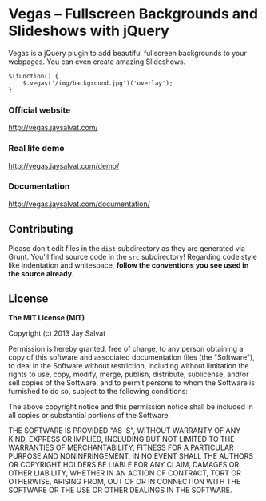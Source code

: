 Vegas – Fullscreen Backgrounds and Slideshows with jQuery
=========================================================

Vegas is a jQuery plugin to add beautiful fullscreen backgrounds to your webpages. You can even create amazing Slideshows.

    $(function() {
	    $.vegas('/img/background.jpg')('overlay');
	}

### Official website
http://vegas.jaysalvat.com/

### Real life demo
http://vegas.jaysalvat.com/demo/

### Documentation
http://vegas.jaysalvat.com/documentation/

Contributing
------------

Please don't edit files in the `dist` subdirectory as they are generated via Grunt. You'll find source code in the `src` subdirectory!
Regarding code style like indentation and whitespace, **follow the conventions you see used in the source already.**

License
-------

**The MIT License (MIT)**

Copyright (c) 2013 Jay Salvat

Permission is hereby granted, free of charge, to any person obtaining a copy
of this software and associated documentation files (the "Software"), to deal
in the Software without restriction, including without limitation the rights
to use, copy, modify, merge, publish, distribute, sublicense, and/or sell
copies of the Software, and to permit persons to whom the Software is
furnished to do so, subject to the following conditions:

The above copyright notice and this permission notice shall be included in
all copies or substantial portions of the Software.

THE SOFTWARE IS PROVIDED "AS IS", WITHOUT WARRANTY OF ANY KIND, EXPRESS OR
IMPLIED, INCLUDING BUT NOT LIMITED TO THE WARRANTIES OF MERCHANTABILITY,
FITNESS FOR A PARTICULAR PURPOSE AND NONINFRINGEMENT. IN NO EVENT SHALL THE
AUTHORS OR COPYRIGHT HOLDERS BE LIABLE FOR ANY CLAIM, DAMAGES OR OTHER
LIABILITY, WHETHER IN AN ACTION OF CONTRACT, TORT OR OTHERWISE, ARISING FROM,
OUT OF OR IN CONNECTION WITH THE SOFTWARE OR THE USE OR OTHER DEALINGS IN
THE SOFTWARE.
